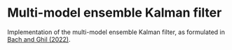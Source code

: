 # Multi-model ensemble Kalman filter

Implementation of the multi-model ensemble Kalman filter, as formulated in [Bach and Ghil (2022)](https://arxiv.org/abs/2202.02272).
